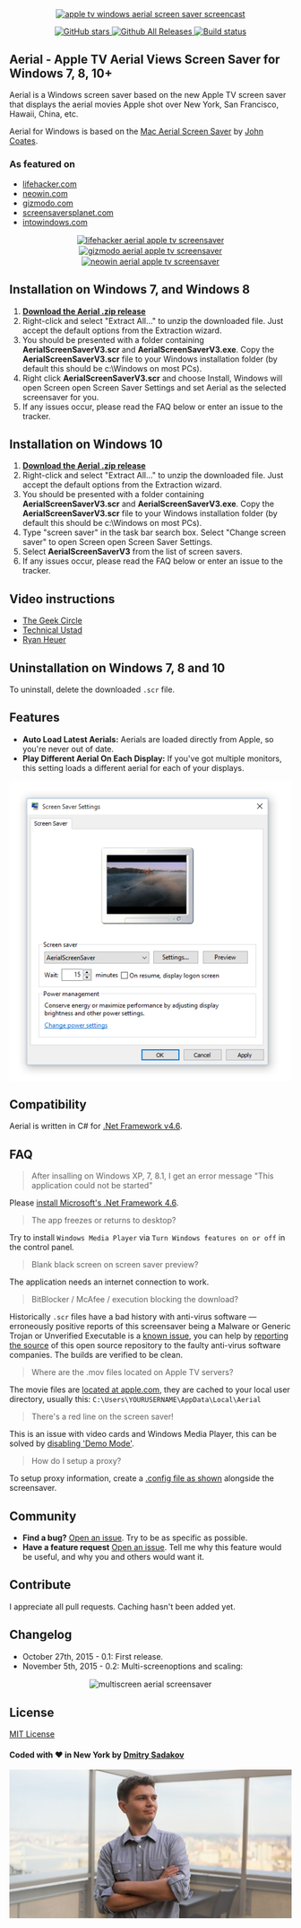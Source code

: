 <p align="center">
<a href="https://github.com/cDima/Aerial" target="_blank">
<img align="center" alt="apple tv windows aerial screen saver screencast" src="https://github.com/cDima/Aerial/raw/master/imgs/win.gif" />
</a>
</p>

<p align="center">
<a href="https://github.com/cDima/Aerial/stargazers" target="_blank">
<img alt="GitHub stars" src="https://img.shields.io/github/stars/cDima/Aerial.svg" />
</a>
<a href="https://github.com/cDima/Aerial/releases" target="_blank">
<img alt="Github All Releases" src="https://img.shields.io/github/downloads/cdima/aerial/total.svg?maxAge=2592000" />
</a>
<a href="https://ci.appveyor.com/project/cDima/aerial" target="_blank">
<img alt="Build status" src="https://ci.appveyor.com/api/projects/status/stpj3okbjpftjsad?svg=true" />
</a>
</p>

## Aerial - Apple TV Aerial Views Screen Saver for Windows 7, 8, 10+
Aerial is a Windows screen saver based on the new Apple TV screen saver that displays the aerial movies Apple shot over New York, San Francisco, Hawaii, China, etc.

Aerial for Windows is based on the [Mac Aerial Screen Saver](https://github.com/JohnCoates/Aerial) by [John Coates](https://github.com/JohnCoates).

### As featured on  

* <a href="http://lifehacker.com/get-the-apple-tvs-breathtaking-aerial-screensaver-on-ma-1790533201" target="_blank">lifehacker.com</a>
* <a href="https://www.neowin.net/news/download-aerial---apple-tv-aerial-views-screen-saver-for-windows" target="_blank">neowin.com</a>
* <a href="http://fieldguide.gizmodo.com/get-apple-tvs-new-screensavers-on-any-windows-pc-or-mac-1741804379" target="_blank">gizmodo.com</a>
* <a href="https://www.screensaversplanet.com/screensavers/apple-tv-aerial-views-827/" target="_blank">screensaversplanet.com</a>
* <a href="http://www.intowindows.com/get-new-apple-tv-aerial-screen-saver-in-windows-10-8-7/" target="_blank">intowindows.com</a>

<p align="center">
<a href="http://lifehacker.com/get-the-apple-tvs-breathtaking-aerial-screensaver-on-ma-1790533201" target="_blank">
<img align="center" alt="lifehacker aerial apple tv screensaver" src="http://advertising.gawker.com/assets/img/resources/lifehacker.png" />
</a>
<a href="http://fieldguide.gizmodo.com/get-apple-tvs-new-screensavers-on-any-windows-pc-or-mac-1741804379" target="_blank">
<img align="center" alt="gizmodo aerial apple tv screensaver" src="http://advertising.gawker.com/assets/img/resources/gizmodo.png" /></a>
<a href="https://www.neowin.net/news/download-aerial---apple-tv-aerial-views-screen-saver-for-windows" target="_blank">
<img align="center" alt="neowin aerial apple tv screensaver" src="https://upload.wikimedia.org/wikipedia/en/1/11/Neowin_Logo_1.png" /></a>
</p>

## Installation on Windows 7, and Windows 8

1. **[Download the Aerial .zip release](https://github.com/cDima/Aerial/releases)**
2. Right-click and select "Extract All..." to unzip the downloaded file. Just accept the default options from the Extraction wizard.
3. You should be presented with a folder containing **AerialScreenSaverV3.scr**  and **AerialScreenSaverV3.exe**. Copy the **AerialScreenSaverV3.scr** file to your Windows installation folder (by default this should be c:\Windows on most PCs).
4. Right click **AerialScreenSaverV3.scr** and choose Install, Windows will open Screen open Screen Saver Settings and set Aerial as the selected screensaver for you.
5. If any issues occur, please read the FAQ below or enter an issue to the tracker.

## Installation on Windows 10

1. **[Download the Aerial .zip release](https://github.com/cDima/Aerial/releases)**
2. Right-click and select "Extract All..." to unzip the downloaded file. Just accept the default options from the Extraction wizard.
3. You should be presented with a folder containing **AerialScreenSaverV3.scr**  and **AerialScreenSaverV3.exe**. Copy the **AerialScreenSaverV3.scr** file to your Windows installation folder (by default this should be c:\Windows on most PCs).
4. Type "screen saver" in the task bar search box. Select "Change screen saver" to open Screen open Screen Saver Settings.
5. Select **AerialScreenSaverV3** from the list of screen savers.
6. If any issues occur, please read the FAQ below or enter an issue to the tracker.

## Video instructions

* [The Geek Circle](https://www.youtube.com/watch?v=8fTiSQgb8Io)
* [Technical Ustad](https://www.youtube.com/watch?v=UZzyJhMoj_k)
* [Ryan Heuer](https://www.youtube.com/watch?v=cHy36rfocQo)

## Uninstallation on Windows 7, 8 and 10

To uninstall, delete the downloaded `.scr` file.

## Features
* **Auto Load Latest Aerials:** Aerials are loaded directly from Apple, so you're never out of date.
* **Play Different Aerial On Each Display:** If you've got multiple monitors, this setting loads a different aerial for each of your displays.

<p align="center"><img align="center" alt="windows aerial screen saver settings" src="imgs/settings.png" /></p>

## Compatibility
Aerial is written in C# for [.Net Framework v4.6](https://www.microsoft.com/en-us/download/details.aspx?id=48130).

## FAQ

> After insalling on Windows XP, 7, 8.1, I get an error message "This application could not be started"

Please [install Microsoft's .Net Framework 4.6](https://support.microsoft.com/en-us/kb/2715633).

> The app freezes or returns to desktop?

Try to install `Windows Media Player` via `Turn Windows features on or off` in the control panel.

> Blank black screen on screen saver preview?

The application needs an internet connection to work.

> BitBlocker / McAfee / execution blocking the download?

Historically `.scr` files have a bad history with anti-virus software — erroneously positive reports of this screensaver being a Malware or Generic Trojan or Unverified Executable is a [known issue](https://github.com/cDima/Aerial/issues/9), you can help by [reporting the source](https://www.opswat.com/blog/what-do-i-do-if-engine-detects-my-safe-file-threat) of this open source repository to the faulty anti-virus software companies. The builds are verified to be clean.

> Where are the .mov files located on Apple TV servers?

The movie files are [located at apple.com](https://github.com/cDima/Aerial/issues/55), they are cached to your local user directory, usually this: `C:\Users\YOURUSERNAME\AppData\Local\Aerial` 

> There's a red line on the screen saver!

This is an issue with video cards and  Windows Media Player, this can be solved by [disabling 'Demo Mode'](https://github.com/cDima/Aerial/issues/71#issuecomment-250318463).

> How do I setup a proxy?

To setup proxy information, create a [.config file as shown](https://github.com/cDima/Aerial/issues/87) alongside the screensaver.

## Community
- **Find a bug?** [Open an issue](https://github.com/cdima/Aerial/issues/new). Try to be as specific as possible.
- **Have a feature request** [Open an issue](https://github.com/cdima/Aerial/issues/new). Tell me why this feature would be useful, and why you and others would want it.

## Contribute
I appreciate all pull requests. Caching hasn't been added yet.

## Changelog

- October 27th, 2015 - 0.1: First release.
- November 5th, 2015 - 0.2: Multi-screenoptions and scaling:

<p align="center"><img align="center" alt="multiscreen aerial screensaver" src="imgs/multiscreen.gif" /></p>

## License
[MIT License](https://raw.githubusercontent.com/JohnCoates/Aerial/master/LICENSE)


#### Coded with :heart: in New York by [Dmitry Sadakov](http://sadakov.com/)

<p align="center"><img align="center" alt="Dmtiry Sadakov" src="imgs/dmitrysadakov.jpg" /></p>
